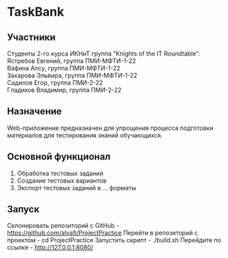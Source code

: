 # TaskBank

## Участники
Студенты 2-го курса ИКНиТ группа “Knights of the IT Roundtable”:<br />
Ястребов Евгений, группа ПМИ-МФТИ-1-22<br />
Вафина Алсу, группа ПМИ-МФТИ-1-22<br />
Захарова Эльвира, группа ПМИ-МФТИ-1-22 <br />
Садилов Егор, группа ПМИ-2-22<br />
Гладиков Владимир, группа ПМИ-2-22<br />

## Назначение
Web-приложение предназначен для упрощения процесса подготовки материалов для тестирования знаний обучающихся.

## Основной функционал
1. Обработка тестовых заданий
2. Создание тестовых вариантов
3. Экспорт тестовых заданий в ... форматы 

## Запуск
Склонировать репозиторий с GitHub - https://github.com/alvafi/ProjectPractice
Перейти в репозиторий с проектом - cd ProjectPractice
Запустить скрипт - ./build.sh
Перейдите по ссылке - http://127.0.0.1:8080/

